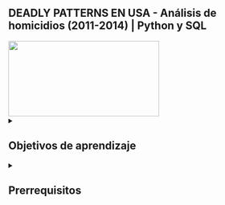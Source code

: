 ## DEADLY PATTERNS EN USA - Análisis de homicidios (2011-2014) | Python y SQL
<img src="https://st4.depositphotos.com/1179869/27998/i/1600/depositphotos_279984510-stock-photo-gun-and-blood-splatters.jpg" width="300" height="150" />

<details>
  <summary>
   <h2>Objetivos de aprendizaje</h2>
  </summary>
Somos Lucía y Rocío, estudiante de Bootcamp Analítica de Datos, en este proyecto somos el departamento de Analítica de una Compañía de Seguros de Estados Unidos que necesita realizar un análisis profundo de los homicidios en el país para encontrar patrones y marcar una estrategia de negocio idónea.

Este script nos permite analizar una gran cantidad de datos acerca de los homicidios involuntarios e intencionados de un macro Dataset de Kaggle. 

En primer lugar, el script contiene limpieza, organización y categorización de los datos en Python. 

Tras adquirir 4 datasets diferentes en Python, manipulamos los datos en SQL creando la estructura de cada tabla. 

El análisis de esta información se realiza a continuación en SQL y , por último, mediante la conexión con Python, visualizamos cada insight. 

Debemos tener en cuenta que este trabajo es para poner en práctica los conocimientos aprendidos en estas 4 semanas aprendiendo de programación de Python y SQL. 

  <br>
  <hr> 

</details>

<details>
  <summary>
   <h2>Prerrequisitos</h2>
  </summary>
Antes de empezar este proyecto debes saber:

- IDE
- Basic Python syntax
- Basic SQL syntax
- Variables
- Tipos de datos, operaciones y estructuras
- Limpieza y formateo de código
- Análisis exahustivo en Python y SQL
- Manejo de archivos datasets en Python y schemas en SQL
- Conexión SQL y Python 

<br>
<hr> 
<details>
  
<details>
  <summary>
   <h2>Pequeña guía de conexiones y archivos</h2>
  </summary>
La base de datos principal (schema) es "deadly_patterns_db.sql", que contiene otras 4 tablas:
  
1. Incident 
2. Perpetrators
3. Relationship 
4. Victims

Esta información nace del dataset de Kaggle nombrado "database.csv.zip". 

En nuestro código de Python encontrarás la conexión de SQL a Python para poder realizar las visualizaciones en gráficos de estos datos manipulados anteriormente en SQL. 

Debes tener en cuenta que te pedirán tu usuario y contraseña de MySql. 

<br>
<hr>

## Introducción

¿Estás preparado para descubrir el enigma de los homicidios en Estados Unidos? 

Acompáñanos en esta aventura donde, como compañía de Seguros, debemos encontrar patrones y marcar una estrategia de negocio idónea descifrando las siguientes incógnitas homicidas:

1. ¿Qué características y rasgos presentan la mayoría de los delincuentes? ¿Cuál es el contexto? Debemos leer los datos con un prisma histórico y social.
2. ¿A qué grupo sociales más vulnerables pertenecían las víctimas? ¿Cuál es su historia?
3. ¿Qué arma es la más utilizada en estos homicidios?
4. ¿Qué relación mantenían víctima y agresor?
5. ¿Qué lugares son los más inseguros, con mayor probabilidad de homicidio?

Gracias al análisis exahustivo del dataset hemos podido estudiar el comportamiento del criminal homicida en USA y tomar decisiones de negocio.

<br>


# 📌 Conclusiones del Análisis de Homicidios en USA (2011-2014)
1. Los meses de verano, especialmente julio y agosto, presentan más asesinatos. De este modo, verano es la estación con más probabilidad de que suceda una asesinato.

2. California, Texas y Florida son el top tres de lugares con más homicidios. 
Destaca la diferencia de edad media entre víctima y criminal en North California, seguida de Michigan y Texas. 


3. La mayoría de los homicidas son hombres de raza "Blanca", con edad media de 34-35 años. 

4.  La mayoría de las víctimas han sido hombres de raza "Negra" , además son los más jóvenes.

5.  Hay mas víctimas de 0-9 años que de 60-100 años. 

6. Los homicidas de las víctimas de 10-19 tienen su misma edad, por lo que podríamos interpretar 'School shooting' como causa . La causa principal de muerte de menores es la violencia armada.

7. El rango de edad más frecuente de los homicidas y las victmas es de 20-29. 

8. Las armas más utilizadas son las de fuego, seguida de los cuchillos.
 
9. Hay más probabilidades de que sea un asesinato no passional, a manos de un desconocido.

# Enlace a la presentación del análisis: 
https://prezi.com/view/NG9VRmgEWZ2DeAxqszWN/

</details>

</details>

## Conócenos
<details>
  <summary></summary>
  <br>

Somos Lucía y Rocío, estudiante de Bootcamp Analítica de Datos y este es nuestro proyecto sobre homicidios en USA 😎. 

[![Lucía Ruiz](https://img.shields.io/badge/@luciaruizfraile-GitHub-181717?logo=github&style=flat-square)](https://github.com/luciaruizfraile)

[![Rocío Jiménez](https://img.shields.io/badge/@JimenezRoDA-GitHub-181717?logo=github&style=flat-square)]([https://github.com/luciaruizfraile](https://github.com/JimenezRoDA))

</details>

---

![Python](https://img.shields.io/badge/Python-3.12.7-blue?logo=python)
![Jupyter](https://img.shields.io/badge/Jupyter-Notebook-orange?logo=jupyter)
![Status](https://img.shields.io/badge/Estado-Terminado-brightgreen)

[🔝 Back to top](#top)




